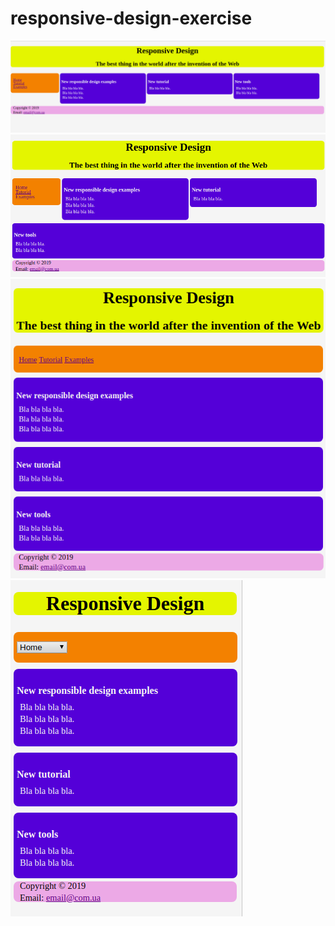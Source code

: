 # responsive-design-exercise
![Screenshot](1.png)
![Screenshot](2.png)
![Screenshot](3.png)
![Screenshot](4.png)
